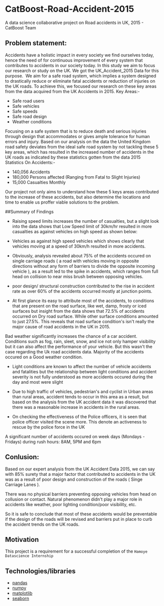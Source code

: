 # CatBoost-Road-Accident-2015
A data science collaborative project on Road accidents in UK, 2015  - CatBoost Team

## Problem statement: 
Accidents have a holistic impact in every society we find ourselves today, hence the need of for continuous ‎improvement of every system that contributes to accidents in our society today.‎
In this study we aim to focus our research or study on the UK. We got the UK_Accident_2015 Data for this ‎purpose. ‎
We aim for a safe road system, which implies a system designed to drastically reduce or eliminate fatal ‎accidents or reduction of injuries on the UK roads.‎
To achieve this, we focused our research on these key areas from the data acquired from the UK Accidents ‎in 2015.‎
Key Areas:-‎
* Safe road users
* Safe vehicles
* Safe speeds
* Safe road design
* Weather conditions

Focusing on a safe system that is to reduce death and serious injuries through design that ‎accommodates or gives ample tolerance for human errors and injury.‎
Based on our analysis on the data the United Kingdom road safety deviates from the ideal safe ‎road system by not tackling these 5 key areas, which has resulted in the increased number of ‎accidents in the UK roads as indicated by these statistics gotten from the data ‎2015 Statistics On Accidents:-‎
*	‎140,056 Accidents‎
*	‎180,000 Persons affected (Ranging from Fatal to Slight Injuries)‎
*	‎15,000 Casualties Monthly

Our project not only aims to understand how these 5 keys areas contributed to the increase of ‎these accidents, but also determine the locations and time to enable us proffer viable solutions to ‎the problem. ‎


##Summary of Findings
- Raising speed limits increases the number of casualties, but a slight look into the data shows that Low Speed limit of 30km/hr resulted in more casualties as against vehicles on high speed as shown below:

- Vehicles as against high speed vehicles which shows clearly that vehicles moving at a speed of 30km/h resulted in more accidents.

- Obviously, analysis revealed  about 75% of the accidents occured on single carriage roads ( a road with vehicles moving in opposite directions without any form of barriers to divide the opposite incoming vehicle ), as a result led to the spike in accidents, which ranges from full head on collision to near miss brush between opposing vehicles.

- poor design/ structural construction contributed to the rise in accident rate as over 60% of the accidents occurred mostly at junction points.

- At first glance its easy to attribute most of the accidents, to conditions that are present on the road surface, like wet, damp, frosty or iced surfaces but insight from the data shows that 72.5% of accidents occurred on Dry road surface. While other surface conditions amounted to just 27.5%. This reveals that road surface condition's isn't really the major cause of road accidents in the UK in 2015.

Bad weather significantly increases the chance of a car accident. Conditions such as fog, rain, sleet, snow, and ice not only hamper visibility but it can also affect the performance of your vehicle. But this wasn't the case regarding the Uk road accidents data. Majority of the accidents occured on a Good weather condition.


- Light conditions are known to affect the number of vehicle accidents and fatalities but the relationship between light conditions and accident severity is not fully understood as more accidents occured during the day and most were slight

- Due to high traffic of vehicles, pedestrian's and cyclist  in Urban areas than rural areas, accident tends to occur in this area as a result, but based on the analysis from the UK accident data it was discovered that there was a reasonable increase in accidents in the rural areas.

- On checking the effectiveness of the Police officers, it is seen that police officer visited the scene more. This denote an activeness to rescue by the police force in the UK

A significant number of accidents occured on week days (Mondays - Fridays) during rush hours: 8AM, 5PM and 6pm

## Conlusion:
Based on our expert analysis from the UK Accident Data 2015, we can say with 85% surety that a major factor that contributed to accidents in the UK was as a result of poor design and construction of the roads ( Singe Carriage Lanes ).

There was no physical barriers preventing opposing vehicles from head on collusion or contact. Natural phenomenon didn't play a major role in accidents like weather, poor lighting  condition/poor visibility, etc.

So it is safe to conclude that most of these accidents would be preventable if the design of the roads will be revised and barriers put in place to curb the accident trends on the UK roads. 

## Motivation
This project is a requirement for a successful completion of the `Hamoye Datascience Internship`

## Technologies/libraries
- [pandas](https://pandas.pydata.org/pandas-docs/stable/index.html)
- [numpy](https://numpy.org/)
- [matplotlib](https://matplotlib.org/)
- [seaborn](https://seaborn.pydata.org/)
